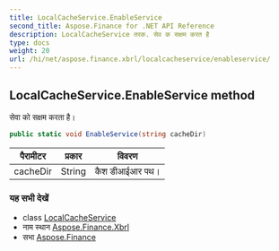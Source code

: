 ```yaml
---
title: LocalCacheService.EnableService
second_title: Aspose.Finance for .NET API Reference
description: LocalCacheService तरक. सेव क सक्षम करत है
type: docs
weight: 20
url: /hi/net/aspose.finance.xbrl/localcacheservice/enableservice/
---
```

## LocalCacheService.EnableService method

सेवा को सक्षम करता है।

```csharp
public static void EnableService(string cacheDir)
```

| पैरामीटर | प्रकार | विवरण |
| --- | --- | --- |
| cacheDir | String | कैश डीआईआर पथ। |

### यह सभी देखें

* class [LocalCacheService](../)
* नाम स्थान [Aspose.Finance.Xbrl](../../localcacheservice/)
* सभा [Aspose.Finance](../../../)


